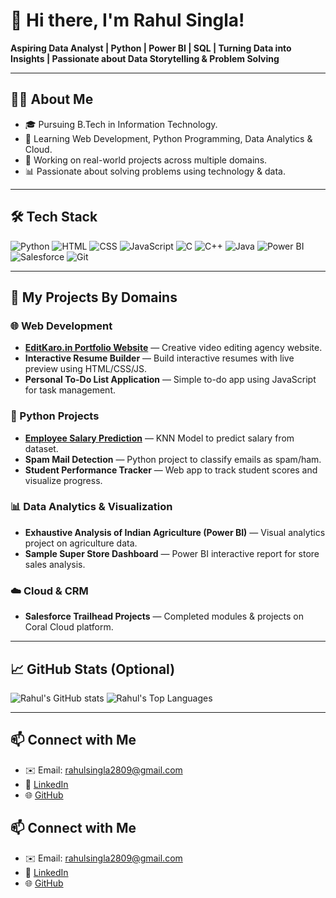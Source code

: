 # 👋 Hi there, I'm Rahul Singla!  
**Aspiring Data Analyst | Python | Power BI | SQL | Turning Data into Insights | Passionate about Data Storytelling & Problem Solving**

---

## 🧑‍💻 About Me
- 🎓 Pursuing B.Tech in Information Technology.
- 🌱 Learning Web Development, Python Programming, Data Analytics & Cloud.
- 🚀 Working on real-world projects across multiple domains.
- 📊 Passionate about solving problems using technology & data.

---

## 🛠️ Tech Stack
![Python](https://img.shields.io/badge/Python-3776AB?style=flat&logo=python&logoColor=white)
![HTML](https://img.shields.io/badge/HTML5-E34F26?style=flat&logo=html5&logoColor=white)
![CSS](https://img.shields.io/badge/CSS3-1572B6?style=flat&logo=css3&logoColor=white)
![JavaScript](https://img.shields.io/badge/JavaScript-F7DF1E?style=flat&logo=javascript&logoColor=black)
![C](https://img.shields.io/badge/C-00599C?style=flat&logo=c&logoColor=white)
![C++](https://img.shields.io/badge/C++-00599C?style=flat&logo=cplusplus&logoColor=white)
![Java](https://img.shields.io/badge/Java-007396?style=flat&logo=java&logoColor=white)
![Power BI](https://img.shields.io/badge/PowerBI-F2C811?style=flat&logo=powerbi&logoColor=black)
![Salesforce](https://img.shields.io/badge/Salesforce-00A1E0?style=flat&logo=salesforce&logoColor=white)
![Git](https://img.shields.io/badge/Git-F05032?style=flat&logo=git&logoColor=white)

---

## 📂 My Projects By Domains

### 🌐 Web Development
- **[EditKaro.in Portfolio Website](https://github.com/rs-rahulsingla/editkaro-portfolio)** — Creative video editing agency website.
- **Interactive Resume Builder** — Build interactive resumes with live preview using HTML/CSS/JS.
- **Personal To-Do List Application** — Simple to-do app using JavaScript for task management.

### 🐍 Python Projects
- **[Employee Salary Prediction](https://github.com/rs-rahulsingla/employee-salary-prediction)** — KNN Model to predict salary from dataset.
- **Spam Mail Detection** — Python project to classify emails as spam/ham.
- **Student Performance Tracker** — Web app to track student scores and visualize progress.

### 📊 Data Analytics & Visualization
- **Exhaustive Analysis of Indian Agriculture (Power BI)** — Visual analytics project on agriculture data.
- **Sample Super Store Dashboard** — Power BI interactive report for store sales analysis.

### ☁️ Cloud & CRM
- **Salesforce Trailhead Projects** — Completed modules & projects on Coral Cloud platform.

---

## 📈 GitHub Stats (Optional)
![Rahul's GitHub stats](https://github-readme-stats.vercel.app/api?username=rs-rahulsingla&show_icons=true&theme=radical)
![Rahul's Top Languages](https://github-readme-stats.vercel.app/api/top-langs/?username=rs-rahulsingla&layout=compact&theme=radical)

---

## 📫 Connect with Me
- ✉️ Email: rahulsingla2809@gmail.com
- 🔗 [LinkedIn](https://www.linkedin.com/in/rahul-singla-4333b5257)
- 🌐 [GitHub](https://github.com/rs-rahulsingla)


<!--
**rs-rahulsingla/rs-rahulsingla** is a ✨ _special_ ✨ repository because its `README.md` (this file) appears on your GitHub profile.

Here are some ideas to get you started:

- 🔭 I’m currently working on ...
- 🌱 I’m currently learning ...
- 👯 I’m looking to collaborate on ...
- 🤔 I’m looking for help with ...
- 💬 Ask me about ...
- 📫 How to reach me: ...
- 😄 Pronouns: ...
- ⚡ Fun fact: ...
-->
## 📫 Connect with Me
- ✉️ Email: [rahulsingla2809@gmail.com](mailto:rahulsingla2809@gmail.com)
- 🔗 [LinkedIn](https://www.linkedin.com/in/rahul-singla-4333b5257)
- 🌐 [GitHub](https://github.com/rs-rahulsingla)
